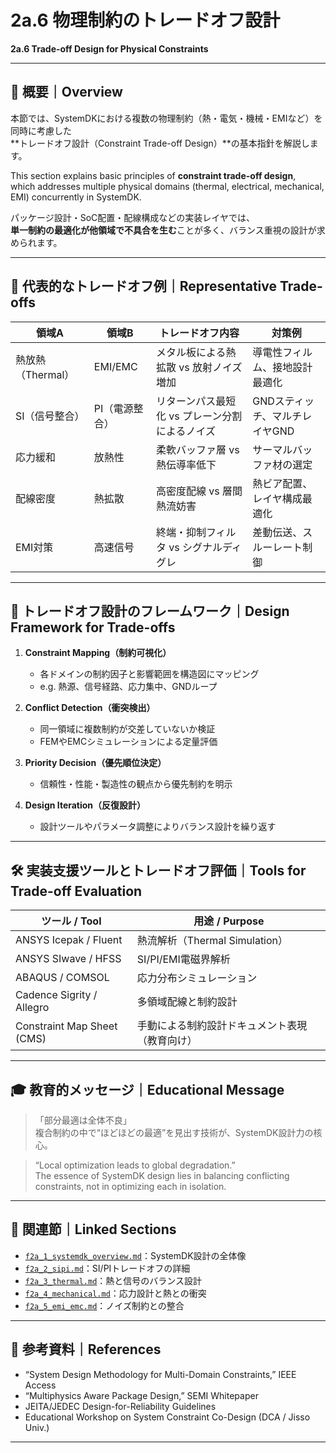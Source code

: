 # 2a.6 物理制約のトレードオフ設計  
**2a.6 Trade-off Design for Physical Constraints**

---

## 📘 概要｜Overview

本節では、SystemDKにおける複数の物理制約（熱・電気・機械・EMIなど）を同時に考慮した  
**トレードオフ設計（Constraint Trade-off Design）**の基本指針を解説します。

This section explains basic principles of **constraint trade-off design**,  
which addresses multiple physical domains (thermal, electrical, mechanical, EMI) concurrently in SystemDK.

パッケージ設計・SoC配置・配線構成などの実装レイヤでは、  
**単一制約の最適化が他領域で不具合を生む**ことが多く、バランス重視の設計が求められます。

---

## 🔁 代表的なトレードオフ例｜Representative Trade-offs

| 領域A | 領域B | トレードオフ内容 | 対策例 |
|--------|--------|------------------|--------|
| 熱放熱（Thermal） | EMI/EMC | メタル板による熱拡散 vs 放射ノイズ増加 | 導電性フィルム、接地設計最適化 |
| SI（信号整合） | PI（電源整合） | リターンパス最短化 vs プレーン分割によるノイズ | GNDスティッチ、マルチレイヤGND |
| 応力緩和 | 放熱性 | 柔軟バッファ層 vs 熱伝導率低下 | サーマルバッファ材の選定 |
| 配線密度 | 熱拡散 | 高密度配線 vs 層間熱流妨害 | 熱ビア配置、レイヤ構成最適化 |
| EMI対策 | 高速信号 | 終端・抑制フィルタ vs シグナルディグレ | 差動伝送、スルーレート制御 |

---

## 📐 トレードオフ設計のフレームワーク｜Design Framework for Trade-offs

1. **Constraint Mapping（制約可視化）**  
   - 各ドメインの制約因子と影響範囲を構造図にマッピング  
   - e.g. 熱源、信号経路、応力集中、GNDループ

2. **Conflict Detection（衝突検出）**  
   - 同一領域に複数制約が交差していないか検証  
   - FEMやEMCシミュレーションによる定量評価

3. **Priority Decision（優先順位決定）**  
   - 信頼性・性能・製造性の観点から優先制約を明示

4. **Design Iteration（反復設計）**  
   - 設計ツールやパラメータ調整によりバランス設計を繰り返す

---

## 🛠 実装支援ツールとトレードオフ評価｜Tools for Trade-off Evaluation

| ツール / Tool | 用途 / Purpose |
|----------------|----------------|
| ANSYS Icepak / Fluent | 熱流解析（Thermal Simulation） |
| ANSYS SIwave / HFSS | SI/PI/EMI電磁界解析 |
| ABAQUS / COMSOL | 応力分布シミュレーション |
| Cadence Sigrity / Allegro | 多領域配線と制約設計 |
| Constraint Map Sheet (CMS) | 手動による制約設計ドキュメント表現（教育向け） |

---

## 🎓 教育的メッセージ｜Educational Message

> 「部分最適は全体不良」  
> 複合制約の中で“ほどほどの最適”を見出す技術が、SystemDK設計力の核心。

> “Local optimization leads to global degradation.”  
> The essence of SystemDK design lies in balancing conflicting constraints, not in optimizing each in isolation.

---

## 🔗 関連節｜Linked Sections

- [`f2a_1_systemdk_overview.md`](f2a_1_systemdk_overview.md)：SystemDK設計の全体像
- [`f2a_2_sipi.md`](f2a_2_sipi.md)：SI/PIトレードオフの詳細
- [`f2a_3_thermal.md`](f2a_3_thermal.md)：熱と信号のバランス設計
- [`f2a_4_mechanical.md`](f2a_4_mechanical.md)：応力設計と熱との衝突
- [`f2a_5_emi_emc.md`](f2a_5_emi_emc.md)：ノイズ制約との整合

---

## 📎 参考資料｜References

- “System Design Methodology for Multi-Domain Constraints,” IEEE Access  
- “Multiphysics Aware Package Design,” SEMI Whitepaper  
- JEITA/JEDEC Design-for-Reliability Guidelines  
- Educational Workshop on System Constraint Co-Design (DCA / Jisso Univ.)

---
